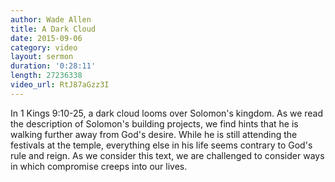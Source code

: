 ```yaml
---
author: Wade Allen
title: A Dark Cloud
date: 2015-09-06
category: video
layout: sermon
duration: '0:28:11' 
length: 27236338
video_url: RtJ87aGzz3I
---
```


In 1 Kings 9:10-25, a dark cloud looms over Solomon's kingdom. As we read the description of Solomon's building projects, we find hints that he is walking further away from God's desire. While he is still attending the festivals at the temple, everything else in his life seems contrary to God's rule and reign. As we consider this text, we are challenged to consider ways in which compromise creeps into our lives.
